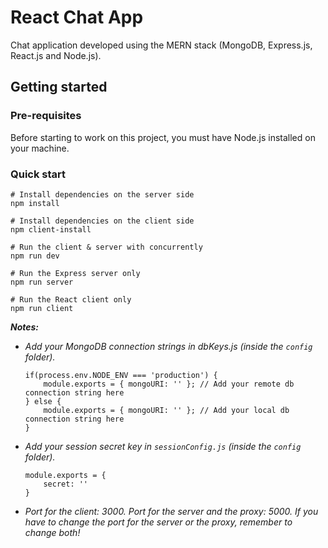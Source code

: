 # React Chat App
Chat application developed using the MERN stack (MongoDB, Express.js, React.js and Node.js).

## Getting started
### Pre-requisites
Before starting to work on this project, you must have Node.js installed on your machine.


### Quick start
``` 
# Install dependencies on the server side
npm install

# Install dependencies on the client side
npm client-install

# Run the client & server with concurrently
npm run dev

# Run the Express server only
npm run server

# Run the React client only
npm run client

```

***Notes:*** 
* *Add your MongoDB connection strings in dbKeys.js (inside the `config` folder).*
    ```
    if(process.env.NODE_ENV === 'production') {
        module.exports = { mongoURI: '' }; // Add your remote db connection string here
    } else {
        module.exports = { mongoURI: '' }; // Add your local db connection string here
    }
    ```
* *Add your session secret key in `sessionConfig.js` (inside the `config` folder).*
    ```
    module.exports = {
        secret: ''
    }
    ```
* *Port for the client: 3000. Port for the server and the proxy: 5000. If you have to change the port for the server or the proxy, remember to change both!*

